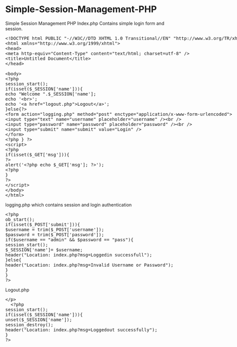 # Simple-Session-Management-PHP
Simple Session Management PHP
Index.php
Contains simple login form and session.
<xmp><!DOCTYPE html PUBLIC "-//W3C//DTD XHTML 1.0 Transitional//EN" "http://www.w3.org/TR/xhtml1/DTD/xhtml1-transitional.dtd">
<html xmlns="http://www.w3.org/1999/xhtml">
<head>
<meta http-equiv="Content-Type" content="text/html; charset=utf-8" />
<title>Untitled Document</title>
</head>

<body>
<?php 
session_start();
if(isset($_SESSION['name'])){
echo "Welcome ".$_SESSION['name'];
echo '<br>';
echo '<a href="logout.php">Logout</a>';
}else{?>
<form action="logging.php" method="post" enctype="application/x-www-form-urlencoded">
<input type="text" name="username" placeholder="username" /><br />
<input type="password" name="password" placeholder="password" /><br />
<input type="submit" name="submit" value="Login" />
</form>
<?php } ?>
<script>
<?php 
if(isset($_GET['msg'])){
?>
alert('<?php echo $_GET['msg']; ?>');
<?php
}
?>
</script>
</body>
</html>
</xmp>

logging.php
which contains session and login authentication
<xmp><?php
ob_start();
if(isset($_POST['submit'])){
$username = trim($_POST['username']);
$password = trim($_POST['password']);
	if($username == "admin" && $password == "pass"){
		session_start();
		$_SESSION['name']= $username;
		header("Location: index.php?msg=Loggedin successfull");
	}else{
		header("Location: index.php?msg=Invalid Username or Password");
	}
}
?>
  </xmp>
  
  Logout.php
  <xmp>
  <?php
session_start();
if(isset($_SESSION['name'])){
unset($_SESSION['name']);
session_destroy();
header("Location: index.php?msg=Loggedout successfully");
}
?>
  </xmp>
